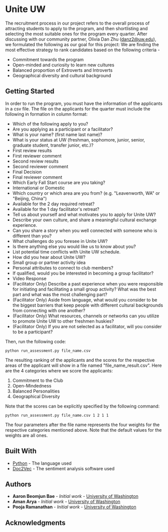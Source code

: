 # Unite UW

The recruitment process in our project refers to the overall process of attracting students to apply to the program, and then shortlisting and selecting the most suitable ones for the program every quarter. After discussing with our community partner, Olivia Dan Zhu (danz2@uw.edu), we formulated the following as our goal for this project: We are finding the most effective strategy to rank candidates based on the following criteria -
* Commitment towards the program
* Open-minded and curiosity to learn new cultures
* Balanced proportion of Extroverts and Introverts
* Geographical diversity and cultural background

## Getting Started

In order to run the program, you must have the information of the applicants in a csv file. The file on the applicants for the quarter must include the following in formation in column format:
* Which of the following apply to you?
* Are you applying as a participant or a facilitator?
* What is your name? (first name last name)?
* What is your status at UW (freshman, sophomore, junior, senior, graduate student, transfer junior, etc.)?
* First review results
* First reviewer comment
* Second review results
* Second reviewer comment
* Final Decision
* Final reviewer comment
* Which Early Fall Start course are you taking?
* International or Domestic
* Which country or which area are you from? (e.g. "Leavenworth, WA" or "Beijing, China")
* Available for the 2 day required retreat?
* Available for the 1 day facilitator's retreat?
* Tell us about yourself and what motivates you to apply for Unite UW?
* Describe your own culture, and share a meaningful cultural exchange experience.
* Can you share a story when you well connected with someone who is different than you?
* What challenges do you foresee in Unite UW?
* Is there anything else you would like us to know about you?
* List potential time conflicts with Unite UW schedule.
* How did you hear about Unite UW?
* Small group or partner activity idea
* Personal attributes to connect to club members?
* If qualified, would you be interested in becoming a group facilitator?
* Video Response
* (Facilitator Only) Describe a past experience when you were responsible for initiating and facilitating a small group activity? What was the best part and what was the most challenging part?
* (Facilitator Only) Aside from language, what would you consider to be the biggest barriers that keep people with different cultural backgrounds from connecting with one another?
* (Facilitator Only) What resources, channels or networks can you utilize to promote Unite UW to other freshmen huskies?
* (Facilitator Only) If you are not selected as a facilitator, will you consider to be a participant?

Then, run the following code:
```
python run_assessment.py file_name.csv
```
The resulting ranking of the applicants and the scores for the respective areas of the applicant will show in a file named "file_name_result.csv". Here are the 4 categories where we score the applicants:
1. Commitment to the Club
2. Open-Mindedness
3. Balanced Personalities
4. Geographical Diversity

Note that the scores can be explicitly specified by the following command:
```
python run_assessment.py file_name.csv 1 2 1 1
```
The four parameters after the file name represents the four weights for the respective categories mentioned above. Note that the default values for the weights are all ones.


## Built With

* [Python](https://www.python.org/downloads/) - The language used
* [Doc2Vec](https://github.com/jhlau/doc2vec) - The sentiment analysis software used

## Authors

* **Aaron Beomjun Bae** - *Initial work* - [University of Washington](https://github.com/aaronbae)
* **Aman Arya** - *Initial work* - [University of Washington](https://github.com/aarya22)
* **Pooja Ramanathan** - *Initial work* - [University of Washington](https://github.com/PurpleBooth)

## Acknowledgments
